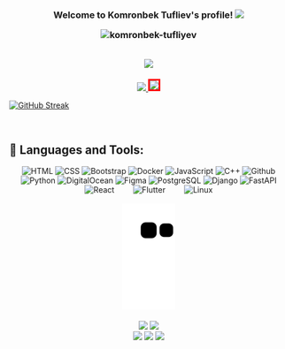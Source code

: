 
<h3 align="center">
  Welcome to Komronbek Tufliev's profile!
  <img src="https://media.giphy.com/media/hvRJCLFzcasrR4ia7z/giphy.gif" width="28">
  <p align="center"> <img src="https://komarev.com/ghpvc/?username=komronbek-tufliyev&label=Profile%20views&color=0e75b6&style=flat" alt="komronbek-tufliyev" /> </p>

</h3>

<br>
<div align="center"> 
<img src="https://github-profile-summary-cards.vercel.app/api/cards/profile-details?username=komronbek-tufliyev&theme=github_dark"/>
</div> 
<br/>
<div align="center">
  <a href="https://github.com/komronbek-tufliyev">
  <img height="180em" src="https://github-readme-stats-git-masterrstaa-rickstaa.vercel.app/api?username=komronbek-tufliyev&show_icons=true&theme=dark&include_all_commits=true&count_private=true"/>
  <img height="180em" style="border:3px solid red;"src="https://github-readme-stats-git-masterrstaa-rickstaa.vercel.app/api/top-langs/?username=komronbek-tufliyev&layout=compact&langs_count=7&theme=dark"/>
</div>

   [![GitHub Streak](https://github-readme-streak-stats.herokuapp.com?user=komronbek-tufliyev&theme=tokyonight_duo&hide_border=true)](https://github.com/komronbek-tufliyev/)
 
<br>
  
## 🤹 Languages and Tools:
<div style="display: inline_block" align="center">
  <img alt="HTML" height="30" width="40" src="https://cdn.jsdelivr.net/gh/devicons/devicon/icons/html5/html5-original.svg">
  
  <img alt="CSS" height="30" width="40" src="https://cdn.jsdelivr.net/gh/devicons/devicon/icons/css3/css3-original.svg">
  
  <img alt="Bootstrap" height="30" width="40" src="https://cdn.jsdelivr.net/gh/devicons/devicon/icons/bootstrap/bootstrap-original.svg">
  
  <img alt="Docker" height="30" width="40" src="https://cdn.jsdelivr.net/gh/devicons/devicon/icons/docker/docker-original.svg" />
  
  <img alt="JavaScript" height="30" width="40" src="https://cdn.jsdelivr.net/gh/devicons/devicon/icons/javascript/javascript-original.svg">
  
  <img alt="C++" height="30" width="40" src="https://cdn.jsdelivr.net/gh/devicons/devicon/icons/cplusplus/cplusplus-original.svg" />
  
  <img alt="Github" height="30" width="40" src="https://cdn.jsdelivr.net/gh/devicons/devicon/icons/github/github-original.svg">
  
  <img alt="Python" height="30" width="40" src="https://cdn.jsdelivr.net/gh/devicons/devicon/icons/python/python-original.svg">
  
  <img alt="DigitalOcean"  height="30" width="40" src="https://cdn.jsdelivr.net/gh/devicons/devicon/icons/digitalocean/digitalocean-original.svg" />
  
  <img alt="Figma" height="30" width="40" src="https://cdn.jsdelivr.net/gh/devicons/devicon/icons/figma/figma-original.svg" /> 
  
  <img alt="PostgreSQL" height="30" width="40" src="https://cdn.jsdelivr.net/gh/devicons/devicon/icons/postgresql/postgresql-original-wordmark.svg" />        
  
  <img alt="Django" height="30" width="40" src="https://cdn.jsdelivr.net/gh/devicons/devicon/icons/django/django-plain-wordmark.svg">         
  
  <img alt="FastAPI" height="30" width="40" src="https://cdn.jsdelivr.net/gh/devicons/devicon/icons/fastapi/fastapi-original-wordmark.svg" />        
  
  <img alt="React" height="30" width="40" style="margin-right: 30px;" src="https://cdn.jsdelivr.net/gh/devicons/devicon/icons/react/react-original.svg">
  
  <img alt="Flutter" height="30" width="50" style="margin-right: 30px;" src="https://img.shields.io/badge/Flutter-%2302569B.svg?style=for-the-badge&logo=Flutter&logoColor=white">
  
  <img alt="Linux" height="30" width="40" src="https://cdn.jsdelivr.net/gh/devicons/devicon/icons/linux/linux-original.svg" />
          
</div>

<br>
  
<div align="center">
  <img src="https://raw.githubusercontent.com/komronbek-tufliyev/komronbek-tufliyev/output/github-contribution-grid-snake.svg" />
</div>

<br>  

<div align="center"> 
<!--   <a href="https://www.youtube.com/channel/UCuqyDwL24mdZ0gqy6jXKL8g" target="_blank"><img src="https://img.shields.io/badge/YouTube-FF0000?style=for-the-badge&logo=youtube&logoColor=white" target="_blank"></a> -->
  <a href="https://t.me/archer_dev" target="_blank"><img src="https://img.shields.io/badge/-TELEGRAM-%230077B5?style=for-the-badge&logo=telegram&logoColor=white"></a>
  <a href = "mailto:tufliyev@tuit.uz"><img src="https://img.shields.io/badge/-Gmail-%23333?style=for-the-badge&logo=gmail&logoColor=white" target="_blank">
  <br>  
  <a href="https://www.linkedin.com/in/komronbek/" target="_blank"><img src="https://img.shields.io/badge/-LinkedIn-%230077B5?style=for-the-badge&logo=linkedin&logoColor=white" target="_blank"></a> 
      <a href = "https://leetcode.com/komronbek773/"><img src="https://img.shields.io/badge/-LeetCode-%23000?style=for-the-badge&logo=LeetCode&logoColor=white" target="_blank"></a>
  <a href = "https://www.codewars.com/users/komronbek773"><img src="https://img.shields.io/badge/-CODEWARS-%23333?style=for-the-badge&logo=codewars&logoColor=white" target="_blank"></a>

</div>
